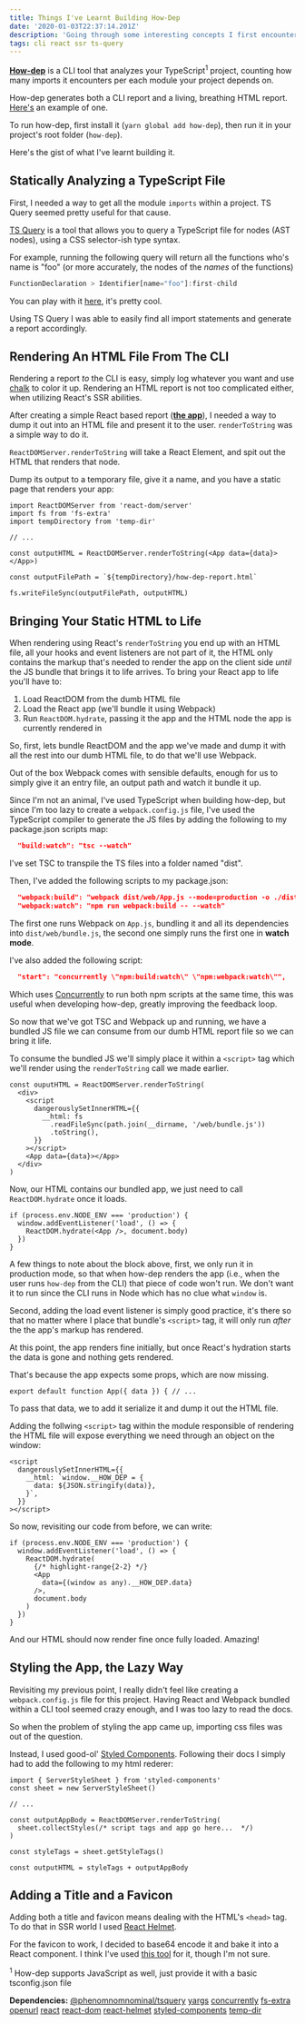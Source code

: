 ```yaml
---
title: Things I've Learnt Building How-Dep
date: '2020-01-03T22:37:14.201Z'
description: 'Going through some interesting concepts I first encountered when building a CLI tool that “counts your imports” and gives you a rough estimation of how dependent you are of your dependencies'
tags: cli react ssr ts-query
---
```


[**How-dep**](https://github.com/dutzi/how-dep) is a CLI tool that analyzes your TypeScript<sup>1</sup> project, counting how many imports it encounters per each module your project depends on.

How-dep generates both a CLI report and a living, breathing HTML report. [Here's](https://dutzi.github.io/how-dep/example-report) an example of one.

To run how-dep, first install it (`yarn global add how-dep`), then run it in your project's root folder (`how-dep`).

Here's the gist of what I've learnt building it.

## Statically Analyzing a TypeScript File

<!-- Or, **Easily Traversing and Querying a TS File** -->

First, I needed a way to get all the module `imports` within a project. TS Query seemed pretty useful for that cause.

[TS Query](https://github.com/phenomnomnominal/tsquery) is a tool that allows you to query a TypeScript file for nodes (AST nodes), using a CSS selector-ish type syntax.

For example, running the following query will return all the functions who's name is "foo" (or more accurately, the nodes of the _names_ of the functions)

```js
FunctionDeclaration > Identifier[name="foo"]:first-child
```

You can play with it [here](https://tsquery-playground.firebaseapp.com/), it's pretty cool.

Using TS Query I was able to easily find all import statements and generate a report accordingly.

## Rendering An HTML File From The CLI

<!-- ### Utilizing React's SSR abilities to generate simple HTML file -->

Rendering a report _to_ the CLI is easy, simply log whatever you want and use [chalk](https://github.com/chalk/chalk) to color it up. Rendering an HTML report is not too complicated either, when utilizing React's SSR abilities.

After creating a simple React based report (**[the app](https://github.com/dutzi/how-dep/blob/master/src/web/App.tsx)**), I needed a way to dump it out into an HTML file and present it to the user. `renderToString` was a simple way to do it.

`ReactDOMServer.renderToString` will take a React Element, and spit out the HTML that renders that node.

Dump its output to a temporary file, give it a name, and you have a static page that renders your app:

```tsx
import ReactDOMServer from 'react-dom/server'
import fs from 'fs-extra'
import tempDirectory from 'temp-dir'

// ...

const outputHTML = ReactDOMServer.renderToString(<App data={data}></App>)

const outputFilePath = `${tempDirectory}/how-dep-report.html`

fs.writeFileSync(outputFilePath, outputHTML)
```

<!-- ## hydrate -->

## Bringing Your Static HTML to Life

When rendering using React's `renderToString` you end up with an HTML file, all your hooks and event listeners are not part of it, the HTML only contains the markup that's needed to render the app on the client side _until_ the JS bundle that brings it to life arrives. To bring your React app to life you'll have to:

1. Load ReactDOM from the dumb HTML file
2. Load the React app (we'll bundle it using Webpack)
3. Run `ReactDOM.hydrate`, passing it the app and the HTML node the app is currently rendered in

So, first, lets bundle ReactDOM and the app we've made and dump it with all the rest into our dumb HTML file, to do that we'll use Webpack.

Out of the box Webpack comes with sensible defaults, enough for us to simply give it an entry file, an output path and watch it bundle it up.

Since I'm not an animal, I've used TypeScript when building how-dep, but since I'm too lazy to create a `webpack.config.js` file, I've used the TypeScript compiler to generate the JS files by adding the following to my package.json scripts map:

```json
  "build:watch": "tsc --watch"
```

I've set TSC to transpile the TS files into a folder named "dist".

Then, I've added the following scripts to my package.json:

```json
  "webpack:build": "webpack dist/web/App.js --mode=production -o ./dist/web/bundle.js",
  "webpack:watch": "npm run webpack:build -- --watch"
```

The first one runs Webpack on `App.js`, bundling it and all its dependencies into `dist/web/bundle.js`, the second one simply runs the first one in **watch mode**.

I've also added the following script:

```json
  "start": "concurrently \"npm:build:watch\" \"npm:webpack:watch\"",
```

Which uses [Concurrently](https://github.com/kimmobrunfeldt/concurrently) to run both npm scripts at the same time, this was useful when developing how-dep, greatly improving the feedback loop.

So now that we've got TSC and Webpack up and running, we have a bundled JS file we can consume from our dumb HTML report file so we can bring it life.

To consume the bundled JS we'll simply place it within a `<script>` tag which we'll render using the `renderToString` call we made earlier.

```tsx
const ouputHTML = ReactDOMServer.renderToString(
  <div>
    <script
      dangerouslySetInnerHTML={{
        __html: fs
          .readFileSync(path.join(__dirname, '/web/bundle.js'))
          .toString(),
      }}
    ></script>
    <App data={data}></App>
  </div>
)
```

Now, our HTML contains our bundled app, we just need to call `ReactDOM.hydrate` once it loads.

```tsx
if (process.env.NODE_ENV === 'production') {
  window.addEventListener('load', () => {
    ReactDOM.hydrate(<App />, document.body)
  })
}
```

A few things to note about the block above, first, we only run it in production mode, so that when how-dep renders the app (i.e., when the user runs `how-dep` from the CLI) that piece of code won't run. We don't want it to run since the CLI runs in Node which has no clue what `window` is.

Second, adding the load event listener is simply good practice, it's there so that no matter where I place that bundle's `<script>` tag, it will only run _after_ the the app's markup has rendered.

At this point, the app renders fine initially, but once React's hydration starts the data is gone and nothing gets rendered.

That's because the app expects some props, which are now missing.

```tsx
export default function App({ data }) { // ...
```

To pass that data, we to add it serialize it and dump it out the HTML file.

Adding the follwing `<script>` tag within the module responsible of rendering the HTML file will expose everything we need through an object on the window:

```tsx
<script
  dangerouslySetInnerHTML={{
    __html: `window.__HOW_DEP = {
      data: ${JSON.stringify(data)},
    }`,
  }}
></script>
```

So now, revisiting our code from before, we can write:

```tsx
if (process.env.NODE_ENV === 'production') {
  window.addEventListener('load', () => {
    ReactDOM.hydrate(
      {/* highlight-range{2-2} */}
      <App
        data={(window as any).__HOW_DEP.data}
      />,
      document.body
    )
  })
}
```

And our HTML should now render fine once fully loaded. Amazing!

## Styling the App, the Lazy Way

Revisiting my previous point, I really didn't feel like creating a `webpack.config.js` file for this project. Having React and Webpack bundled within a CLI tool seemed crazy enough, and I was too lazy to read the docs.

So when the problem of styling the app came up, importing css files was out of the question.

Instead, I used good-ol' [Styled Components](https://www.styled-components.com/). Following their docs I simply had to add the following to my html rederer:

```tsx
import { ServerStyleSheet } from 'styled-components'
const sheet = new ServerStyleSheet()

// ...

const outputAppBody = ReactDOMServer.renderToString(
  sheet.collectStyles(/* script tags and app go here...  */)
)

const styleTags = sheet.getStyleTags()

const outputHTML = styleTags + outputAppBody
```

## Adding a Title and a Favicon

Adding both a title and favicon means dealing with the HTML's `<head>` tag. To do that in SSR world I used [React Helmet](https://github.com/nfl/react-helmet).

For the favicon to work, I decided to base64 encode it and bake it into a React component. I think I've used [this tool](https://www.base64-image.de/) for it, though I'm not sure.

<sup>1</sup> How-dep supports JavaScript as well, just provide it with a basic tsconfig.json file

<div class="dependencies">

**Dependencies:**
<span class="dep">[@phenomnomnominal/tsquery](https://npmjs.com/package/@phenomnomnominal/tsquery)</span>
<span class="dep">[yargs](https://npmjs.com/package/yargs)</span>
<span class="dep">[concurrently](https://npmjs.com/package/concurrently)</span>
<span class="dep">[fs-extra](https://npmjs.com/package/fs-extra)</span>
<span class="dep">[openurl](https://npmjs.com/package/openurl)</span>
<span class="dep">[react](https://npmjs.com/package/react)</span>
<span class="dep">[react-dom](https://npmjs.com/package/react-dom)</span>
<span class="dep">[react-helmet](https://npmjs.com/package/react-helmet)</span>
<span class="dep">[styled-components](https://npmjs.com/package/styled-components)</span>
<span class="dep">[temp-dir](https://npmjs.com/package/temp-dir)</span>

</div>
